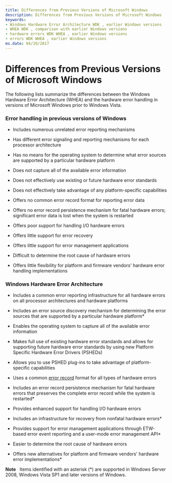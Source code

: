 ```yaml
---
title: Differences from Previous Versions of Microsoft Windows
description: Differences from Previous Versions of Microsoft Windows
keywords:
- Windows Hardware Error Architecture WDK , earlier Windows versions
- WHEA WDK , comparison with earlier Windows versions
- hardware errors WDK WHEA , earlier Windows versions
- errors WDK WHEA , earlier Windows versions
ms.date: 04/20/2017
---
```


# Differences from Previous Versions of Microsoft Windows


The following lists summarize the differences between the Windows Hardware Error Architecture (WHEA) and the hardware error handling in versions of Microsoft Windows prior to Windows Vista.

### **Error handling in previous versions of Windows**

-   Includes numerous unrelated error reporting mechanisms

-   Has different error signaling and reporting mechanisms for each processor architecture

-   Has no means for the operating system to determine what error sources are supported by a particular hardware platform

-   Does not capture all of the available error information

-   Does not effectively use existing or future hardware error standards

-   Does not effectively take advantage of any platform-specific capabilities

-   Offers no common error record format for reporting error data

-   Offers no error record persistence mechanism for fatal hardware errors; significant error data is lost when the system is restarted

-   Offers poor support for handling I/O hardware errors

-   Offers little support for error recovery

-   Offers little support for error management applications

-   Difficult to determine the root cause of hardware errors

-   Offers little flexibility for platform and firmware vendors' hardware error handling implementations

### **Windows Hardware Error Architecture**

-   Includes a common error reporting infrastructure for all hardware errors on all processor architectures and hardware platforms

-   Includes an error source discovery mechanism for determining the error sources that are supported by a particular hardware platform\*

-   Enables the operating system to capture all of the available error information

-   Makes full use of existing hardware error standards and allows for supporting future hardware error standards by using new Platform Specific Hardware Error Drivers (PSHEDs)

-   Allows you to use PSHED plug-ins to take advantage of platform-specific capabilities

-   Uses a common [error record](error-records.md) format for all types of hardware errors

-   Includes an error record persistence mechanism for fatal hardware errors that preserves the complete error record while the system is restarted\*

-   Provides enhanced support for handling I/O hardware errors

-   Includes an infrastructure for recovery from nonfatal hardware errors\*

-   Provides support for error management applications through ETW-based error event reporting and a user-mode error management API\*

-   Easier to determine the root cause of hardware errors

-   Offers new alternatives for platform and firmware vendors' hardware error implementations\*

**Note**   Items identified with an asterisk (\*) are supported in Windows Server 2008, Windows Vista SP1 and later versions of Windows.

 

 

 





